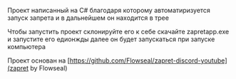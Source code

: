 Проект написанный на C# благодаря которому автоматиризуется запуск запрета и в дальнейшем он находится в трее

Чтобы запустить проект склонируйте его к себе скачайте zapretapp.exe и запустите его едионжды далее он будет запускаться при запуске компьютера

Проект основан на [https://github.com/Flowseal/zapret-discord-youtube](zapret by Flowseal)
